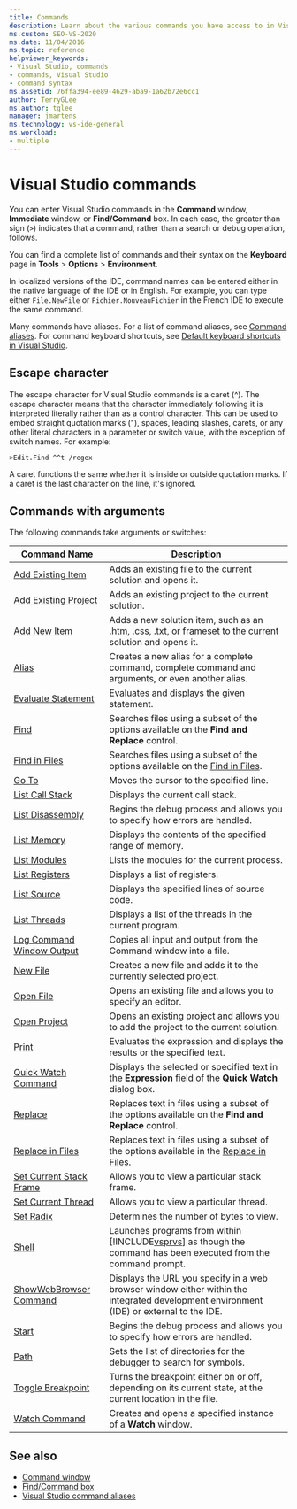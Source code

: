 ```yaml
---
title: Commands
description: Learn about the various commands you have access to in Visual Studio. 
ms.custom: SEO-VS-2020
ms.date: 11/04/2016
ms.topic: reference
helpviewer_keywords:
- Visual Studio, commands
- commands, Visual Studio
- command syntax
ms.assetid: 76ffa394-ee89-4629-aba9-1a62b72e6cc1
author: TerryGLee
ms.author: tglee
manager: jmartens
ms.technology: vs-ide-general
ms.workload:
- multiple
---
```

# Visual Studio commands

You can enter Visual Studio commands in the **Command** window, **Immediate** window, or **Find/Command** box. In each case, the greater than sign (`>`) indicates that a command, rather than a search or debug operation, follows.

You can find a complete list of commands and their syntax on the **Keyboard** page in **Tools** > **Options** > **Environment**.

In localized versions of the IDE, command names can be entered either in the native language of the IDE or in English. For example, you can type either `File.NewFile` or `Fichier.NouveauFichier` in the French IDE to execute the same command.

Many commands have aliases. For a list of command aliases, see [Command aliases](../../ide/reference/visual-studio-command-aliases.md). For command keyboard shortcuts, see [Default keyboard shortcuts in Visual Studio](../default-keyboard-shortcuts-in-visual-studio.md).

## Escape character

The escape character for Visual Studio commands is a caret (^). The escape character means that the character immediately following it is interpreted literally rather than as a control character. This can be used to embed straight quotation marks ("), spaces, leading slashes, carets, or any other literal characters in a parameter or switch value, with the exception of switch names. For example:

```
>Edit.Find ^^t /regex
```

A caret functions the same whether it is inside or outside quotation marks. If a caret is the last character on the line, it's ignored.

## Commands with arguments

The following commands take arguments or switches:

| Command Name | Description |
| - | - |
| [Add Existing Item](../../ide/reference/add-existing-item-command.md) | Adds an existing file to the current solution and opens it. |
| [Add Existing Project](../../ide/reference/add-existing-project-command.md) | Adds an existing project to the current solution. |
| [Add New Item](../../ide/reference/add-new-item-command.md) | Adds a new solution item, such as an .htm, .css, .txt, or frameset to the current solution and opens it. |
| [Alias](../../ide/reference/alias-command.md) | Creates a new alias for a complete command, complete command and arguments, or even another alias. |
| [Evaluate Statement](../../ide/reference/evaluate-statement-command.md) | Evaluates and displays the given statement. |
| [Find](../../ide/reference/find-command.md) | Searches files using a subset of the options available on the **Find and Replace** control. |
| [Find in Files](../../ide/reference/find-in-files-command.md) | Searches files using a subset of the options available on the [Find in Files](../../ide/find-in-files.md). |
| [Go To](../../ide/reference/go-to-command.md) | Moves the cursor to the specified line. |
| [List Call Stack](../../ide/reference/list-call-stack-command.md) | Displays the current call stack. |
| [List Disassembly](../../ide/reference/list-disassembly-command.md) | Begins the debug process and allows you to specify how errors are handled. |
| [List Memory](../../ide/reference/list-memory-command.md) | Displays the contents of the specified range of memory. |
| [List Modules](../../ide/reference/list-modules-command.md) | Lists the modules for the current process. |
| [List Registers](../../ide/reference/list-registers-command.md) | Displays a list of registers. |
| [List Source](../../ide/reference/list-source-command.md) | Displays the specified lines of source code. |
| [List Threads](../../ide/reference/list-threads-command.md) | Displays a list of the threads in the current program. |
| [Log Command Window Output](../../ide/reference/log-command-window-output-command.md) | Copies all input and output from the Command window into a file. |
| [New File](../../ide/reference/new-file-command.md) | Creates a new file and adds it to the currently selected project. |
| [Open File](../../ide/reference/open-file-command.md) | Opens an existing file and allows you to specify an editor. |
| [Open Project](../../ide/reference/open-project-command.md) | Opens an existing project and allows you to add the project to the current solution. |
| [Print](../../ide/reference/print-command.md) | Evaluates the expression and displays the results or the specified text. |
| [Quick Watch Command](../../ide/reference/quick-watch-command.md) | Displays the selected or specified text in the **Expression** field of the **Quick Watch** dialog box. |
| [Replace](../../ide/reference/replace-command.md) | Replaces text in files using a subset of the options available on the **Find and Replace** control. |
| [Replace in Files](../../ide/reference/replace-in-files-command.md) | Replaces text in files using a subset of the options available in the [Replace in Files](../../ide/replace-in-files.md). |
| [Set Current Stack Frame](../../ide/reference/set-current-stack-frame-command.md) | Allows you to view a particular stack frame. |
| [Set Current Thread](../../ide/reference/set-current-thread-command.md) | Allows you to view a particular thread. |
| [Set Radix](../../ide/reference/set-radix-command.md) | Determines the number of bytes to view. |
| [Shell](../../ide/reference/shell-command.md) | Launches programs from within [!INCLUDE[vsprvs](../../code-quality/includes/vsprvs_md.md)] as though the command has been executed from the command prompt. |
| [ShowWebBrowser Command](../../ide/reference/showwebbrowser-command.md) | Displays the URL you specify in a web browser window either within the integrated development environment (IDE) or external to the IDE. |
| [Start](../../ide/reference/start-command.md) | Begins the debug process and allows you to specify how errors are handled. |
| [Path](../../ide/reference/symbol-path-command.md) | Sets the list of directories for the debugger to search for symbols. |
| [Toggle Breakpoint](../../ide/reference/toggle-breakpoint-command.md) | Turns the breakpoint either on or off, depending on its current state, at the current location in the file. |
| [Watch Command](../../ide/reference/watch-command.md) | Creates and opens a specified instance of a **Watch** window. |

## See also

- [Command window](../../ide/reference/command-window.md)
- [Find/Command box](../../ide/find-command-box.md)
- [Visual Studio command aliases](../../ide/reference/visual-studio-command-aliases.md)
